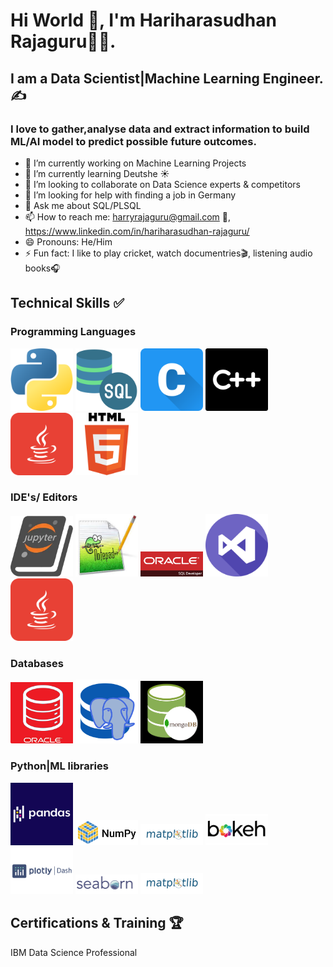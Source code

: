 # Hi World 👋, I'm Hariharasudhan Rajaguru👨‍💻.
## I am a Data Scientist|Machine Learning Engineer.✍️
### I love to gather,analyse data and extract information to build ML/AI model to predict possible future outcomes.



- 🔭 I’m currently working on Machine Learning Projects
- 🌱 I’m currently learning Deutshe ☀️
- 👯 I’m looking to collaborate on Data Science experts & competitors
- 🤔 I’m looking for help with finding a job in Germany
- 💬 Ask me about SQL/PLSQL
- 📫 How to reach me: harryrajaguru@gmail.com 📧, https://www.linkedin.com/in/hariharasudhan-rajaguru/
- 😄 Pronouns: He/Him
- ⚡ Fun fact: I like to play cricket, watch documentries🎬, listening audio books🎧
 


## Technical Skills ✅
### Programming Languages
<p>
  <img src="./images/python.png" width="100" title="Python">
  <img src="./images/sql-server.png" width="100" title="SQL|PLSQL">
  <img src="./images/letter-c.png" width="100" title="C">
  <img src="./images/c-logo.png" width="100" title="C++">
  <img src="./images/java.png" width="100" title="Java">
  <img src="./images/html_256x256.png" width="100" title="Java">
</p>

### IDE's/ Editors
<p>
  <img src="./images/jupyter.png" width="100" title="">
  <img src="./images/notepad++.jpg" width="100" title="">
  <img src="./images/oracle sql developer.png" width="100" title="">
  <img src="./images/visual-studio.png" width="100" title="">
  <img src="./images/java.png" width="100" title="">
</p>

### Databases
<p>
  <img src="./images/oracle-db.png" width="100" title="">
  <img src="./images/postgresql.png" width="100" title="">
  <img src="./images/mongodb.png" width="100" title="">
 </p>
 
### Python|ML libraries
<p>
  <img src="./images/pandas.png" width="100" title="">
  <img src="./images/numpy.png" width="100" title="">
  <img src="./images/matplot_title_logo.png" width="100" title="">
  <img src="./images/bokeah.png" width="100" title="">
  <img src="./images/plotly.png" width="100" title="">
  <img src="./images/sns.png" width="100" title="">
  <img src="./images/matplot_title_logo.png" width="100" title="">
 </p>

## Certifications & Training 🏆
IBM Data Science Professional

  
  
  


